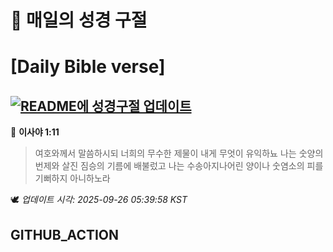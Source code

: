 # 🙏 매일의 성경 구절
# [Daily Bible verse]
## [![README에 성경구절 업데이트](https://github.com/DONGSUKA/first_test/actions/workflows/update-readme-bible.yml/badge.svg)](https://github.com/DONGSUKA/first_test/actions/workflows/update-readme-bible.yml)
<!-- START_BIBLE_VERSE -->
📖 **이사야 1:11**
> 여호와께서 말씀하시되 너희의 무수한 제물이 내게 무엇이 유익하뇨 나는 숫양의 번제와 살진 짐승의 기름에 배불렀고 나는 수송아지나어린 양이나 숫염소의 피를 기뻐하지 아니하노라

🕊️ _업데이트 시각: 2025-09-26 05:39:58 KST_
  <!-- END_BIBLE_VERSE -->
## GITHUB_ACTION
